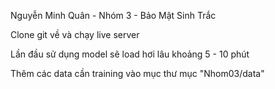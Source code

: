 Nguyễn Minh Quân - Nhóm 3 - Bảo Mật Sinh Trắc

Clone git về và chạy live server 

Lần đầu sử dụng model sẽ load hơi lâu khoảng 5 - 10 phút

Thêm các data cần training vào mục thư mục "Nhom03/data"

